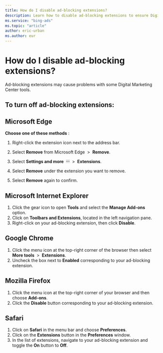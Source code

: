 ```yaml
---
title: How do I disable ad-blocking extensions?
description: Learn how to disable ad-blocking extensions to ensure Digital Marketing Center tools work correctly.
ms.service: "bing-ads"
ms.topic: "article"
author: eric-urban
ms.author: eur
---
```


# How do I disable ad-blocking extensions?

Ad-blocking extensions may cause problems with some Digital Marketing Center tools.

## To turn off ad-blocking extensions:

## Microsoft Edge
**Choose one of these methods** :

   1. Right-click the extension icon next to the address bar.
   1. Select **Remove** from Microsoft Edge&nbsp; &gt;&nbsp; **Remove**.

   1. Select **Settings and more** &nbsp;![More information icon](../images/BA_ScreenCap_DeliveryDetails.png)&nbsp; &gt;&nbsp; **Extensions**.
   1. Select **Remove** under the extension you want to remove.
   1. Select **Remove** again to confirm.

## Microsoft Internet Explorer
1. Click the gear icon to open **Tools** and select the **Manage Add-ons** option.
1. Click on **Toolbars and Extensions**, located in the left navigation pane.
1. Right-click on your ad-blocking extension, then click **Disable**.

## Google Chrome
1. Click the menu icon at the top-right corner of the browser then select **More tools** &nbsp;&gt;&nbsp; **Extensions**.
1. Uncheck the box next to **Enabled** corresponding to your ad-blocking extension.

## Mozilla Firefox
1. Click the menu icon at the top-right corner of your browser and then choose **Add-ons**.
1. Click the **Disable** button corresponding to your ad-blocking extension.

## Safari
1. Click on **Safari** in the menu bar and choose **Preferences**.
1. Click on the **Extensions** button in the **Preferences** window.
1. In the list of extensions, navigate to your ad-blocking extension and toggle the **On** button to **Off**.

 

